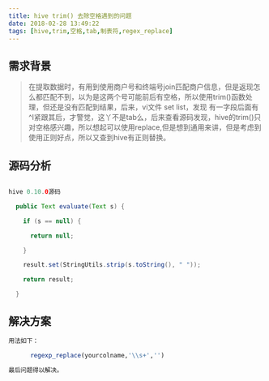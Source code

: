 ```yaml
---
title: hive trim() 去除空格遇到的问题
date: 2018-02-28 13:49:22
tags: [hive,trim,空格,tab,制表符,regex_replace]
---
```


## 需求背景

>在提取数据时，有用到使用商户号和终端号join匹配商户信息，但是返现怎么都匹配不到，以为是这两个号可能前后有空格，所以使用trim()函数处理，但还是没有匹配到结果，后来，vi文件 set list，发现 有一字段后面有^I紧跟其后，才警觉，这丫不是tab么，后来查看源码发现，hive的trim()只对空格感兴趣，所以想起可以使用replace,但是想到通用来讲，但是考虑到使用正则好点，所以又查到hive有正则替换。

<!--more-->
## 源码分析
``` java

hive 0.10.0源码

  public Text evaluate(Text s) {

    if (s == null) {

      return null;

    }

    result.set(StringUtils.strip(s.toString(), " "));

    return result;

  }
```

## 解决方案

``` sql
用法如下：

      regexp_replace(yourcolname,'\\s+','')

最后问题得以解决。​

```



